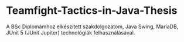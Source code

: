 # Teamfight-Tactics-in-Java-Thesis
A BSc Diplomámhoz elkészített szakdolgozatom, Java Swing, MariaDB, JUnit 5 (JUnit Jupiter) technológiák felhasználásával.
